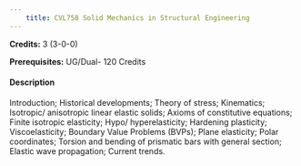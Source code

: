 ```yaml
---
    title: CVL758 Solid Mechanics in Structural Engineering
---
```

**Credits:** 3 (3-0-0)



**Prerequisites:** UG/Dual- 120 Credits

#### Description 
Introduction; Historical developments; Theory of stress; Kinematics; Isotropic/ anisotropic linear elastic solids; Axioms of constitutive equations; Finite isotropic elasticity; Hypo/ hyperelasticity; Hardening plasticity; Viscoelasticity; Boundary Value Problems (BVPs); Plane elasticity; Polar coordinates; Torsion and bending of prismatic bars with general section; Elastic wave propagation; Current trends.